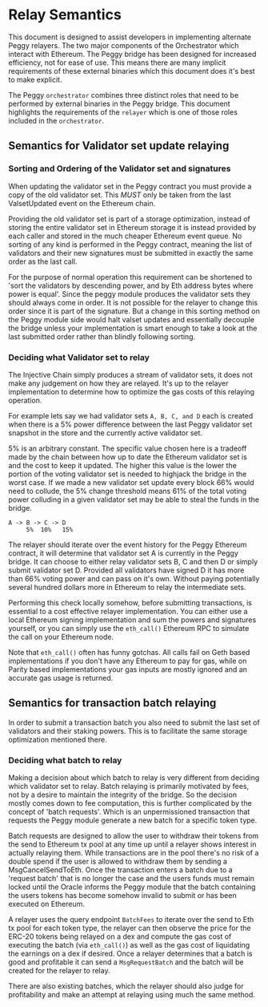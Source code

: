 # Relay Semantics

This document is designed to assist developers in implementing alternate Peggy relayers. The two major components of the Orchestrator which interact with Ethereum. The Peggy bridge has been designed for increased efficiency, not for ease of use. This means there are many implicit requirements of these external binaries which this document does it's best to make explicit.

The Peggy `orchestrator` combines three distinct roles that need to be performed by external binaries in the Peggy bridge. This document highlights the requirements of the `relayer` which is one of those roles included in the `orchestrator`.

## Semantics for Validator set update relaying

### Sorting and Ordering of the Validator set and signatures

When updating the validator set in the Peggy contract you must provide a copy of the old validator set. This _MUST_ only be taken from the last ValsetUpdated event on the Ethereum chain.

Providing the old validator set is part of a storage optimization, instead of storing the entire validator set in Ethereum storage it is instead provided by each caller and stored in the much cheaper Ethereum event queue. No sorting of any kind is performed in the Peggy contract, meaning the list of validators and their new signatures must be submitted in exactly the same order as the last call.

For the purpose of normal operation this requirement can be shortened to 'sort the validators by descending power, and by Eth address bytes where power is equal'. Since the peggy module produces the validator sets they should always come in order. It is not possible for the relayer to change this order since it is part of the signature. But a change in this sorting method on the Peggy module side would halt valset updates and essentially decouple the bridge unless your implementation is smart enough to take a look at the last submitted order rather than blindly following sorting.

### Deciding what Validator set to relay

The Injective Chain simply produces a stream of validator sets, it does not make any judgement on how they are relayed. It's up to the relayer implementation to determine how to optimize the gas costs of this relaying operation.

For example lets say we had validator sets `A, B, C, and D` each is created when there is a 5% power difference between the last Peggy validator set snapshot in the store and the currently active validator set.

5% is an arbitrary constant. The specific value chosen here is a tradeoff made by the chain between how up to date the Ethereum validator set is and the cost to keep it updated. The higher this value is the lower the portion of the voting validator set is needed to highjack the bridge in the worst case. If we made a new validator set update every block 66% would need to collude, the 5% change threshold means 61% of the total voting power colluding in a given validator set may be able to steal the funds in the bridge.

```
A -> B -> C -> D
     5%  10%   15%
```

The relayer should iterate over the event history for the Peggy Ethereum contract, it will determine that validator set A is currently in the Peggy bridge. It can choose to either relay validator sets B, C and then D or simply submit validator set D. Provided all validators have signed D it has more than 66% voting power and can pass on it's own. Without paying potentially several hundred dollars more in Ethereum to relay the intermediate sets.

Performing this check locally somehow, before submitting transactions, is essential to a cost effective relayer implementation. You can either use a local Ethereum signing implementation and sum the powers and signatures yourself, or you can simply use the `eth_call()` Ethereum RPC to simulate the call on your Ethereum node.

Note that `eth_call()` often has funny gotchas. All calls fail on Geth based implementations if you don't have any Ethereum to pay for gas, while on Parity based implementations your gas inputs are mostly ignored and an accurate gas usage is returned.

## Semantics for transaction batch relaying

In order to submit a transaction batch you also need to submit the last set of validators and their staking powers. This is to facilitate the same storage optimization mentioned there.

### Deciding what batch to relay

Making a decision about which batch to relay is very different from deciding which validator set to relay. Batch relaying is primarily motivated by fees, not by a desire to maintain the integrity of the bridge. So the decision mostly comes down to fee computation, this is further complicated by the concept of 'batch requests'. Which is an unpermissioned transaction that requests the Peggy module generate a new batch for a specific token type.

Batch requests are designed to allow the user to withdraw their tokens from the send to Ethereum tx pool at any time up until a relayer shows interest in actually relaying them. While transactions are in the pool there's no risk of a double spend if the user is allowed to withdraw them by sending a MsgCancelSendToEth. Once the transaction enters a batch due to a 'request batch' that is no longer the case and the users funds must remain locked until the Oracle informs the Peggy module that the batch containing the users tokens has become somehow invalid to submit or has been executed on Ethereum.

A relayer uses the query endpoint `BatchFees` to iterate over the send to Eth tx pool for each token type, the relayer can then observe the price for the ERC-20 tokens being relayed on a dex and compute the gas cost of executing the batch (via `eth_call()`) as well as the gas cost of liquidating the earnings on a dex if desired. Once a relayer determines that a batch is good and profitable it can send a `MsgRequestBatch` and the batch will be created for the relayer to relay.

There are also existing batches, which the relayer should also judge for profitability and make an attempt at relaying using much the same method.
